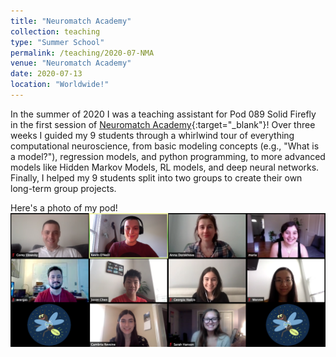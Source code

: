 ```yaml
---
title: "Neuromatch Academy"
collection: teaching
type: "Summer School"
permalink: /teaching/2020-07-NMA
venue: "Neuromatch Academy"
date: 2020-07-13
location: "Worldwide!"
---
```


In the summer of 2020 I was a teaching assistant for Pod 089 Solid
Firefly in the first session of [Neuromatch
Academy](https://www.neuromatchacademy.org/){:target="_blank"}! Over
three weeks I guided my 9 students through a whirlwind tour of
everything computational neuroscience, from basic modeling concepts
(e.g., "What is a model?"), regression models, and python programming,
to more advanced models like Hidden Markov Models, RL models, and deep
neural networks. Finally, I helped my 9 students split into two groups
to create their own long-term group projects.

Here's a photo of my pod!
![](../images/pod-089.png)
